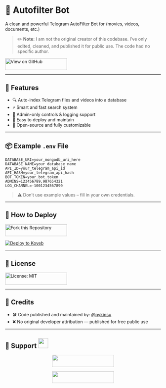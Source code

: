 # 📁 Autofilter Bot

A clean and powerful Telegram AutoFilter Bot for (movies, videos, documents, etc.) 

> ✏️ **Note:** I am not the original creator of this codebase. I’ve only edited, cleaned, and published it for public use. The code had no specific author.

<a href="https://github.com/pyKinsu/AutofilterTelegramBot" target="_blank">
  <img src="https://img.shields.io/badge/View%20on-GitHub-blue?style=plastic&logo=github" width="200" height="38.5" alt="View on GitHub" />
</a>

---

## 🚀 Features

- 🔍 Auto-index Telegram files and videos into a database
- ⚡ Smart and fast search system
- 🔐 Admin-only controls & logging support
- 🧩 Easy to deploy and maintain
- 💯 Open-source and fully customizable

---

## 📦 Example `.env` File

```env
DATABASE_URI=your_mongodb_uri_here
DATABASE_NAME=your_database_name
API_ID=your_telegram_api_id
API_HASH=your_telegram_api_hash
BOT_TOKEN=your_bot_token
ADMINS=123456789,987654321
LOG_CHANNEL=-1001234567890
````

> ⚠️ Don’t use example values – fill in your own credentials.

---

## 🚀 How to Deploy
<a href="https://github.com/pyKinsu/AutofilterTelegramBot/fork" target="_blank">
  <img src="https://img.shields.io/badge/Fork%20this-Repository-success?logo=github&style=for-the-badge" width="200" height="38.5" alt="Fork this Repository" />
</a>

[![Deploy to Koyeb](https://www.koyeb.com/static/images/deploy/button.svg)](https://app.koyeb.com/deploy?name=autofiltertelegrambot&repository=pyKinsu%2FAutofilterTelegramBot&branch=main&instance_type=free&instances_min=0&autoscaling_sleep_idle_delay=300&env%5BDATABASE_URI%5D=your_mongodb_uri_here&env%5BDATABASE_NAME%5D=your_database_name&env%5BAPI_ID%5D=&env%5BAPI_HASH%5D=&env%5BBOT_TOKEN%5D=&env%5BADMINS%5D=&env%5BLOG_CHANNEL%5D=)

---

## 🧾 License

<a href="./LICENSE" target="_blank">
  <img src="https://img.shields.io/badge/License-MIT-yellow.svg?style=for-the-badge&logo=opensourceinitiative" width="200" height="38.5" alt="License: MIT" />
</a>

---

## 🙏 Credits

* 🛠 Code published and maintained by: [@pykinsu](https://github.com/pykinsu)
* ❌ No original developer attribution — published for free public use

---

<h2>🌟 Support <img src="https://media.giphy.com/media/LnQjpWaON8nhr21vNW/giphy.gif" width="32"/></h2> <p align="center"> <a href="https://telegram.me/kissuhelp"><img src="https://img.shields.io/badge/-Contact%20Me-black.svg?style=for-the-badge&logo=Telegram" width="200" height="38.5"/></a> </p> <p align="center"> <a href="https://telegram.me/kissubots"><img src="https://img.shields.io/badge/-Support%20Channel-black.svg?style=for-the-badge&logo=Telegram" width="200" height="38.5"/></a> </p>

